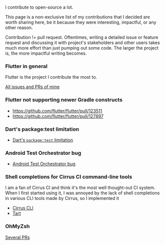 I contribute to open-source a lot.

This page is a non-exclusive list of my contributions that I decided are worth
sharing here, be it because they were interesting, impactful, or any other
reason.

Contribution != pull request. Oftentimes, writing a detailed issue or feature
request and discussing it with project's stakeholders and other users takes much
more effort than just pumping out some code. The larger the project is, the more
impactful writing becomes.

### Flutter in general

Flutter is the project I contribute the most to.

[All issues and PRs of mine](https://github.com/flutter/flutter/issues?q=author%3Abartekpacia)

### Flutter not supporting newer Gradle constructs

- https://github.com/flutter/flutter/pull/123511
- https://github.com/flutter/flutter/pull/127897

### Dart's package:test limitation

- [Dart's `package:test` limitation](https://github.com/dart-lang/test/issues/1998)

### Android Test Orchestrator bug

- [Android Test Orchestrator bug](https://github.com/android/android-test/issues/1935)

### Shell completions for Cirrus CI command-line tools

I am a fan of Cirrus CI and think it's the most well thought-out CI system. When
I first started using it, I was annoyed by the lack of shell completions in
various CLI tools made by Cirrus, so I implemented it

- [Cirrus CLI](https://github.com/cirruslabs/cirrus-cli/pull/716)
- [Tart](https://github.com/cirruslabs/tart/pull/780)

### OhMyZsh

[Several PRs](https://github.com/ohmyzsh/ohmyzsh/pulls?q=is%3Apr+author%3Abartekpacia+is%3Aclosed)
